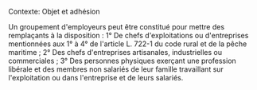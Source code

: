 Contexte: Objet et adhésion

Un groupement d'employeurs peut être constitué pour mettre des remplaçants à la disposition : 1° De chefs d'exploitations ou d'entreprises mentionnées aux 1° à 4° de l'article L. 722-1 du code rural et de la pêche maritime ; 2° Des chefs d'entreprises artisanales, industrielles ou commerciales ; 3° Des personnes physiques exerçant une profession libérale et des membres non salariés de leur famille travaillant sur l'exploitation ou dans l'entreprise et de leurs salariés.